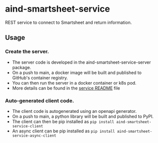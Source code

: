 # aind-smartsheet-service
REST service to connect to Smartsheet and return information.

## Usage

### Create the server.

- The server code is developed in the aind-smartsheet-service-server package.
- On a push to main, a docker image will be built and published to GitHub's container registry.
- You can then run the server in a docker container or k8s pod.
- More details can be found in the [service README](aind-smartsheet-service-server/README.md) file

### Auto-generated client code.

- The client code is autogenerated using an openapi generator.
- On a push to main, a python library will be built and published to PyPI.
- The client can then be pip installed as `pip install aind-smartsheet-service-client`
- An async client can be pip installed as `pip install aind-smartsheet-service-async-client`
